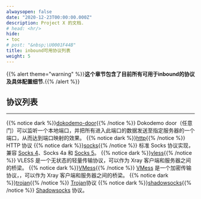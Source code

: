 ```yaml
---
alwaysopen: false
date: "2020-12-23T00:00:00.000Z"
description: Project X 的文档.
# head: <hr/>
hide:
- toc
# post: "&nbsp;\U0001F44B"
title: inbound可用协议列表
weight: 5
---
```

{{% alert theme="warning" %}}**这个章节包含了目前所有可用于inbound的协议及具体配置细节.**{{% /alert %}}

## 协议列表
---
{{% notice dark %}}[dokodemo-door](./dokodemo){{% /notice %}}
Dokodemo door（任意门）可以监听一个本地端口，并把所有进入此端口的数据发送至指定服务器的一个端口，从而达到端口映射的效果。
{{% notice dark %}}[http](./http){{% /notice %}}
HTTP 协议
{{% notice dark %}}[socks](./socks){{% /notice %}}
标准 Socks 协议实现，兼容 [Socks 4](http://ftp.icm.edu.pl/packages/socks/socks4/SOCKS4.protocol)、Socks 4a 和 [Socks 5](http://ftp.icm.edu.pl/packages/socks/socks4/SOCKS4.protocol)。
{{% notice dark %}}[vless](./vless){{% /notice %}}
VLESS 是一个无状态的轻量传输协议，可以作为 Xray 客户端和服务器之间的桥梁。
{{% notice dark %}}[VMess](./vmess){{% /notice %}}
[VMess](../../developer/protocols/vmess.md) 是一个加密传输协议，，可以作为 Xray 客户端和服务器之间的桥梁。
{{% notice dark %}}[trojan](./trojan){{% /notice %}}
[Trojan](https://trojan-gfw.github.io/trojan/protocol)协议
{{% notice dark %}}[shadowsocks](./shadowsocks){{% /notice %}}
[Shadowsocks](https://zh.wikipedia.org/wiki/Shadowsocks) 协议。

